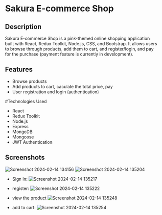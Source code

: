 # Sakura E-commerce Shop

## Description
Sakura E-commerce Shop is a pink-themed online shopping application built with React, Redux Toolkit, Node.js, CSS, and Bootstrap.
It allows users to browse through products, add them to cart, and register/login, and pay for the purchase (payment feature is currently in development).

## Features
- Browse products
- Add products to cart, caculate the total price, pay
- User registration and login (authentication)

#Technologies Used
- React
- Redux Toolkit
- Node.js
- Express
- MongoDB
- Mongoose
- JWT Authentication

## Screenshots


![Screenshot 2024-02-14 134156](https://github.com/shira1008/E-Commerce/assets/109962964/32aff3cf-d5b1-47d7-87ce-06bae39ecaa2)
![Screenshot 2024-02-14 135204](https://github.com/shira1008/E-Commerce/assets/109962964/81ac65e8-b719-4ae5-9bb0-c72fda4030ec)


- Sign In:
![Screenshot 2024-02-14 135217](https://github.com/shira1008/E-Commerce/assets/109962964/6b4b190c-d704-4a19-a4d4-a08264dbeeed)

- register:
![Screenshot 2024-02-14 135222](https://github.com/shira1008/E-Commerce/assets/109962964/c6df6936-3162-4c40-82ee-9a555cb01b0a)


- view the product
![Screenshot 2024-02-14 135248](https://github.com/shira1008/E-Commerce/assets/109962964/a02b094d-b9fd-4507-aa92-1571b5c3592f)

- add to cart:
![Screenshot 2024-02-14 135254](https://github.com/shira1008/E-Commerce/assets/109962964/92ae515e-2ffc-4dfd-83b1-1de0d956e048)

